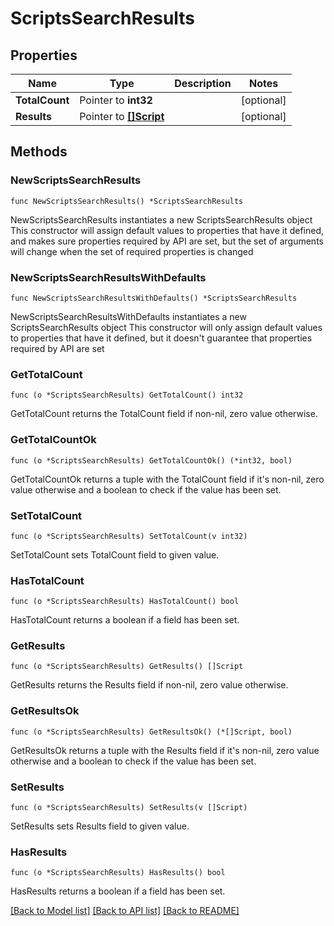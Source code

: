 # ScriptsSearchResults

## Properties

Name | Type | Description | Notes
------------ | ------------- | ------------- | -------------
**TotalCount** | Pointer to **int32** |  | [optional] 
**Results** | Pointer to [**[]Script**](Script.md) |  | [optional] 

## Methods

### NewScriptsSearchResults

`func NewScriptsSearchResults() *ScriptsSearchResults`

NewScriptsSearchResults instantiates a new ScriptsSearchResults object
This constructor will assign default values to properties that have it defined,
and makes sure properties required by API are set, but the set of arguments
will change when the set of required properties is changed

### NewScriptsSearchResultsWithDefaults

`func NewScriptsSearchResultsWithDefaults() *ScriptsSearchResults`

NewScriptsSearchResultsWithDefaults instantiates a new ScriptsSearchResults object
This constructor will only assign default values to properties that have it defined,
but it doesn't guarantee that properties required by API are set

### GetTotalCount

`func (o *ScriptsSearchResults) GetTotalCount() int32`

GetTotalCount returns the TotalCount field if non-nil, zero value otherwise.

### GetTotalCountOk

`func (o *ScriptsSearchResults) GetTotalCountOk() (*int32, bool)`

GetTotalCountOk returns a tuple with the TotalCount field if it's non-nil, zero value otherwise
and a boolean to check if the value has been set.

### SetTotalCount

`func (o *ScriptsSearchResults) SetTotalCount(v int32)`

SetTotalCount sets TotalCount field to given value.

### HasTotalCount

`func (o *ScriptsSearchResults) HasTotalCount() bool`

HasTotalCount returns a boolean if a field has been set.

### GetResults

`func (o *ScriptsSearchResults) GetResults() []Script`

GetResults returns the Results field if non-nil, zero value otherwise.

### GetResultsOk

`func (o *ScriptsSearchResults) GetResultsOk() (*[]Script, bool)`

GetResultsOk returns a tuple with the Results field if it's non-nil, zero value otherwise
and a boolean to check if the value has been set.

### SetResults

`func (o *ScriptsSearchResults) SetResults(v []Script)`

SetResults sets Results field to given value.

### HasResults

`func (o *ScriptsSearchResults) HasResults() bool`

HasResults returns a boolean if a field has been set.


[[Back to Model list]](../README.md#documentation-for-models) [[Back to API list]](../README.md#documentation-for-api-endpoints) [[Back to README]](../README.md)


